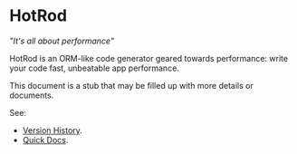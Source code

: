# HotRod 

*"It's all about performance"*

HotRod is an ORM-like code generator geared towards performance: write your code fast, unbeatable app performance.

This document is a stub that may be filled up with more details or documents.

See:

 - [Version History](hotrod-project/version-history.md).
 - [Quick Docs](hotrod-project/docs/quick-docs/home.md).
 
  
